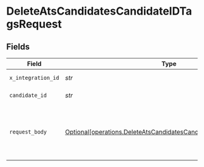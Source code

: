 # DeleteAtsCandidatesCandidateIDTagsRequest


## Fields

| Field                                                                                                                                          | Type                                                                                                                                           | Required                                                                                                                                       | Description                                                                                                                                    | Example                                                                                                                                        |
| ---------------------------------------------------------------------------------------------------------------------------------------------- | ---------------------------------------------------------------------------------------------------------------------------------------------- | ---------------------------------------------------------------------------------------------------------------------------------------------- | ---------------------------------------------------------------------------------------------------------------------------------------------- | ---------------------------------------------------------------------------------------------------------------------------------------------- |
| `x_integration_id`                                                                                                                             | *str*                                                                                                                                          | :heavy_check_mark:                                                                                                                             | ID of the integration you want to interact with.                                                                                               |                                                                                                                                                |
| `candidate_id`                                                                                                                                 | *str*                                                                                                                                          | :heavy_check_mark:                                                                                                                             | Kombo ID of the candidate you want to remove the tag from.                                                                                     |                                                                                                                                                |
| `request_body`                                                                                                                                 | [Optional[operations.DeleteAtsCandidatesCandidateIDTagsRequestBody]](../../models/operations/deleteatscandidatescandidateidtagsrequestbody.md) | :heavy_minus_sign:                                                                                                                             | DELETE /ats/candidates/:candidate_id/tags request body                                                                                         | {<br/>"tag": {<br/>"name": "Excellent Fit"<br/>}<br/>}                                                                                         |